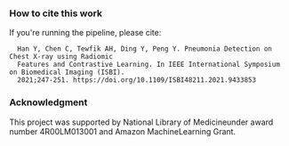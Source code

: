 ### How to cite this work

If you're running the pipeline, please cite:

      Han Y, Chen C, Tewfik AH, Ding Y, Peng Y. Pneumonia Detection on Chest X-ray using Radiomic 
      Features and Contrastive Learning. In IEEE International Symposium on Biomedical Imaging (ISBI). 
      2021;247-251. https://doi.org/10.1109/ISBI48211.2021.9433853

### Acknowledgment

This project was supported by National Library of Medicineunder award number 4R00LM013001 and Amazon MachineLearning Grant.
